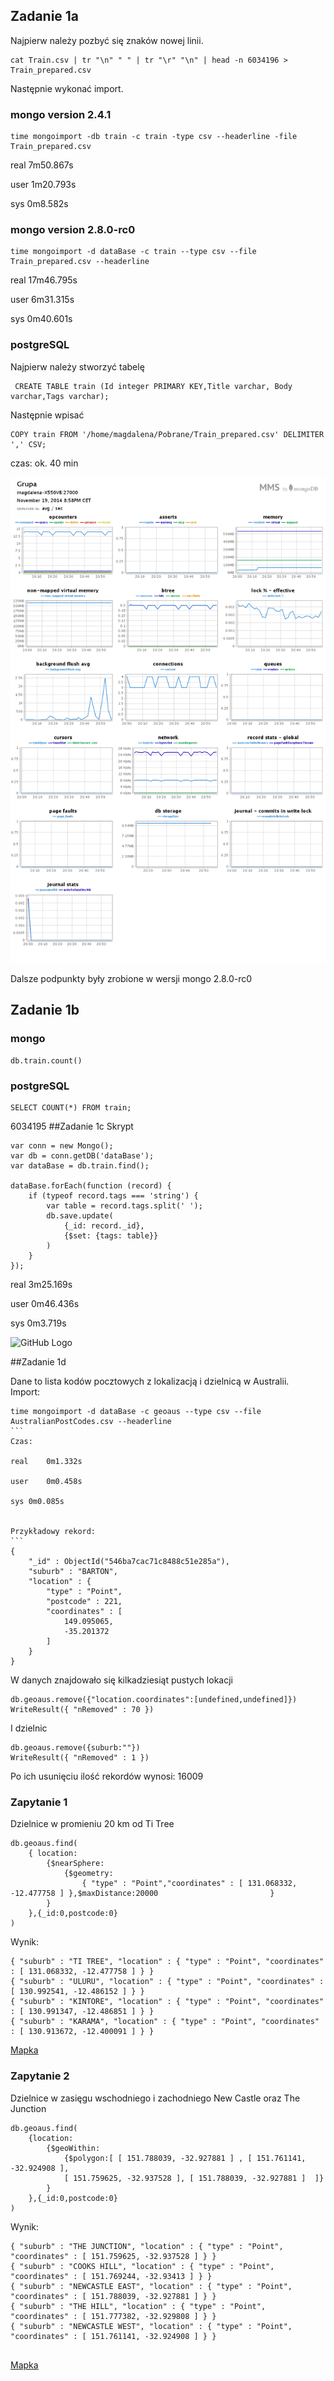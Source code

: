 
## Zadanie 1a  
Najpierw należy pozbyć się znaków nowej linii.
```
cat Train.csv | tr "\n" " " | tr "\r" "\n" | head -n 6034196 > Train_prepared.csv
```
Następnie wykonać import.
### mongo version 2.4.1
```
time mongoimport -db train -c train -type csv --headerline -file Train_prepared.csv
```
real	7m50.867s  

user	1m20.793s  

sys	0m8.582s  
### mongo version 2.8.0-rc0

```
time mongoimport -d dataBase -c train --type csv --file Train_prepared.csv --headerline
```
real	17m46.795s  

user	6m31.315s  

sys	0m40.601s

### postgreSQL  
Najpierw należy stworzyć tabelę
````
 CREATE TABLE train (Id integer PRIMARY KEY,Title varchar, Body varchar,Tags varchar);
````
Następnie wpisać
````
COPY train FROM '/home/magdalena/Pobrane/Train_prepared.csv' DELIMITER ',' CSV;  
````
czas: ok. 40 min

![GitHub Logo](/images/importTrain.png)

Dalsze podpunkty były zrobione w wersji mongo  2.8.0-rc0
## Zadanie 1b
### mongo
```
db.train.count()
```
### postgreSQL
````
SELECT COUNT(*) FROM train;
````

6034195
##Zadanie 1c
Skrypt
```
var conn = new Mongo();
var db = conn.getDB('dataBase');
var dataBase = db.train.find();

dataBase.forEach(function (record) {
	if (typeof record.tags === 'string') {
		var table = record.tags.split(' ');
		db.save.update(
			{_id: record._id},
			{$set: {tags: table}}
		)
	}
});
````
real	3m25.169s  

user	0m46.436s  

sys	0m3.719s    


![GitHub Logo](/images/arrayTrain.png)   


##Zadanie 1d

Dane to lista kodów pocztowych z lokalizacją i dzielnicą w Australii.  
Import:

````
time mongoimport -d dataBase -c geoaus --type csv --file AustralianPostCodes.csv --headerline
```
Czas:  

real	0m1.332s  

user	0m0.458s  

sys	0m0.085s
    
    
Przykładowy rekord:
```
{
	"_id" : ObjectId("546ba7cac71c8488c51e285a"),
	"suburb" : "BARTON",
	"location" : {
		"type" : "Point",
		"postcode" : 221,
		"coordinates" : [
			149.095065,
			-35.201372
		]
	}
}
````
W danych znajdowało się kilkadziesiąt pustych lokacji
````
db.geoaus.remove({"location.coordinates":[undefined,undefined]})
WriteResult({ "nRemoved" : 70 })
````
I dzielnic
````
db.geoaus.remove({suburb:""})
WriteResult({ "nRemoved" : 1 })
````
Po ich usunięciu ilość rekordów wynosi: 16009  

### Zapytanie 1
Dzielnice w promieniu 20 km od Ti Tree
````
db.geoaus.find(    
	{ location: 
		{$nearSphere:                      
			{$geometry:
				{ "type" : "Point","coordinates" : [ 131.068332, -12.477758 ] },$maxDistance:20000                         }                   
		}             
	},{_id:0,postcode:0}
)
````
Wynik:
````
{ "suburb" : "TI TREE", "location" : { "type" : "Point", "coordinates" : [ 131.068332, -12.477758 ] } }
{ "suburb" : "ULURU", "location" : { "type" : "Point", "coordinates" : [ 130.992541, -12.486152 ] } }
{ "suburb" : "KINTORE", "location" : { "type" : "Point", "coordinates" : [ 130.991347, -12.486851 ] } }
{ "suburb" : "KARAMA", "location" : { "type" : "Point", "coordinates" : [ 130.913672, -12.400091 ] } }
````
[Mapka](/geojson/1.geojson)
### Zapytanie 2  

Dzielnice w zasięgu wschodniego i zachodniego New Castle oraz The Junction
````
db.geoaus.find(
	{location:	
		{$geoWithin:
			{$polygon:[ [ 151.788039, -32.927881 ] , [ 151.761141, -32.924908 ], 
			[ 151.759625, -32.937528 ], [ 151.788039, -32.927881 ]  ]}
		} 
	},{_id:0,postcode:0}
)
````
Wynik:
````
{ "suburb" : "THE JUNCTION", "location" : { "type" : "Point", "coordinates" : [ 151.759625, -32.937528 ] } }
{ "suburb" : "COOKS HILL", "location" : { "type" : "Point", "coordinates" : [ 151.769244, -32.93413 ] } }
{ "suburb" : "NEWCASTLE EAST", "location" : { "type" : "Point", "coordinates" : [ 151.788039, -32.927881 ] } }
{ "suburb" : "THE HILL", "location" : { "type" : "Point", "coordinates" : [ 151.777382, -32.929808 ] } }
{ "suburb" : "NEWCASTLE WEST", "location" : { "type" : "Point", "coordinates" : [ 151.761141, -32.924908 ] } }


````
[Mapka](/geojson/2.geojson)

